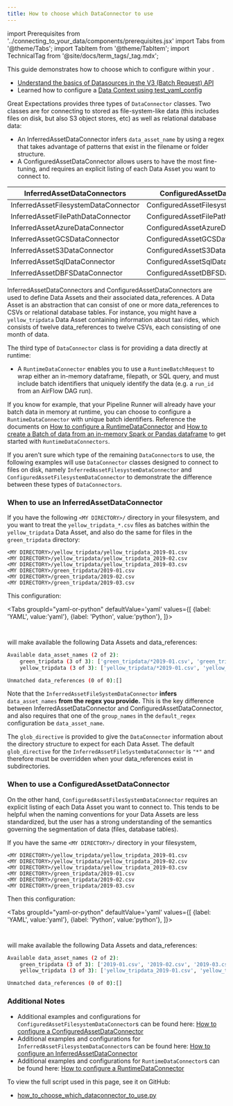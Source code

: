 ```yaml
---
title: How to choose which DataConnector to use
---
```

import Prerequisites from '../connecting_to_your_data/components/prerequisites.jsx'
import Tabs from '@theme/Tabs';
import TabItem from '@theme/TabItem';
import TechnicalTag from '@site/docs/term_tags/_tag.mdx';

This guide demonstrates how to choose which <TechnicalTag tag="data_connector" text="Data Connectors" /> to configure within your <TechnicalTag tag="datasource" text="Datasources" />.

<Prerequisites>

- [Understand the basics of Datasources in the V3 (Batch Request) API](../../reference/datasources.md)
- Learned how to configure a [Data Context using test_yaml_config](../setup/configuring_data_contexts/how_to_configure_datacontext_components_using_test_yaml_config.md)

</Prerequisites>

Great Expectations provides three types of `DataConnector` classes. Two classes are for connecting to <TechnicalTag tag="data_asset" text="Data Assets" /> stored as file-system-like data (this includes files on disk, but also S3 object stores, etc) as well as relational database data:

- An InferredAssetDataConnector infers `data_asset_name` by using a regex that takes advantage of patterns that exist in the filename or folder structure.
- A ConfiguredAssetDataConnector allows users to have the most fine-tuning, and requires an explicit listing of each Data Asset you want to connect to.

| InferredAssetDataConnectors | ConfiguredAssetDataConnectors |
| --- | --- |
| InferredAssetFilesystemDataConnector | ConfiguredAssetFilesystemDataConnector |
| InferredAssetFilePathDataConnector | ConfiguredAssetFilePathDataConnector |
| InferredAssetAzureDataConnector | ConfiguredAssetAzureDataConnector |
| InferredAssetGCSDataConnector | ConfiguredAssetGCSDataConnector |
| InferredAssetS3DataConnector | ConfiguredAssetS3DataConnector |
| InferredAssetSqlDataConnector | ConfiguredAssetSqlDataConnector |
| InferredAssetDBFSDataConnector | ConfiguredAssetDBFSDataConnector |

InferredAssetDataConnectors and ConfiguredAssetDataConnectors are used to define Data Assets and their associated data_references. A Data Asset is an abstraction that can consist of one or more data_references to CSVs or relational database tables. For instance, you might have a `yellow_tripdata` Data Asset containing information about taxi rides, which consists of twelve data_references to twelve CSVs, each consisting of one month of data.

The third type of `DataConnector` class is for providing a <TechnicalTag tag="batch" text="Batch's" /> data directly at runtime:

- A `RuntimeDataConnector` enables you to use a `RuntimeBatchRequest` to wrap either an in-memory dataframe, filepath, or SQL query, and must include batch identifiers that uniquely identify the data (e.g. a `run_id` from an AirFlow DAG run).

If you know for example, that your Pipeline Runner will already have your batch data in memory at runtime, you can choose to configure a `RuntimeDataConnector` with unique batch identifiers. Reference the documents on [How to configure a RuntimeDataConnector](guides/connecting_to_your_data/how_to_configure_a_runtimedataconnector.md) and [How to create a Batch of data from an in-memory Spark or Pandas dataframe](guides/connecting_to_your_data/how_to_create_a_batch_of_data_from_an_in_memory_spark_or_pandas_dataframe.md) to get started with `RuntimeDataConnectors`.

If you aren't sure which type of the remaining `DataConnector`s to use, the following examples will use `DataConnector` classes designed to connect to files on disk, namely `InferredAssetFilesystemDataConnector` and `ConfiguredAssetFilesystemDataConnector` to demonstrate the difference between these types of `DataConnectors`.

### When to use an InferredAssetDataConnector

If you have the following `<MY DIRECTORY>/` directory in your filesystem, and you want to treat the `yellow_tripdata_*.csv` files as batches within the `yellow_tripdata` Data Asset, and also do the same for files in the `green_tripdata` directory:

```
<MY DIRECTORY>/yellow_tripdata/yellow_tripdata_2019-01.csv
<MY DIRECTORY>/yellow_tripdata/yellow_tripdata_2019-02.csv
<MY DIRECTORY>/yellow_tripdata/yellow_tripdata_2019-03.csv
<MY DIRECTORY>/green_tripdata/2019-01.csv
<MY DIRECTORY>/green_tripdata/2019-02.csv
<MY DIRECTORY>/green_tripdata/2019-03.csv
```

This configuration:

<Tabs
  groupId="yaml-or-python"
  defaultValue='yaml'
  values={[
  {label: 'YAML', value:'yaml'},
  {label: 'Python', value:'python'},
  ]}>

<TabItem value="yaml">

```python file=../../../tests/integration/docusaurus/connecting_to_your_data/how_to_choose_which_dataconnector_to_use.py#L8-L26
```

</TabItem>

<TabItem value="python">

```python file=../../../tests/integration/docusaurus/connecting_to_your_data/how_to_choose_which_dataconnector_to_use.py#L37-L60
```

</TabItem>

</Tabs>

will make available the following Data Assets and data_references:

```bash
Available data_asset_names (2 of 2):
    green_tripdata (3 of 3): ['green_tripdata/*2019-01.csv', 'green_tripdata/*2019-02.csv', 'green_tripdata/*2019-03.csv']
    yellow_tripdata (3 of 3): ['yellow_tripdata/*2019-01.csv', 'yellow_tripdata/*2019-02.csv', 'yellow_tripdata/*2019-03.csv']

Unmatched data_references (0 of 0):[]
```

Note that the `InferredAssetFileSystemDataConnector` **infers** `data_asset_names` **from the regex you provide.** This is the key difference between InferredAssetDataConnector and ConfiguredAssetDataConnector, and also requires that one of the `group_names` in the `default_regex` configuration be `data_asset_name`.

The `glob_directive` is provided to give the `DataConnector` information about the directory structure to expect for each Data Asset. The default `glob_directive` for the `InferredAssetFileSystemDataConnector` is `"*"` and therefore must be overridden when your data_references exist in subdirectories.

### When to use a ConfiguredAssetDataConnector

On the other hand, `ConfiguredAssetFilesSystemDataConnector` requires an explicit listing of each Data Asset you want to connect to. This tends to be helpful when the naming conventions for your Data Assets are less standardized, but the user has a strong understanding of the semantics governing the segmentation of data (files, database tables).

If you have the same `<MY DIRECTORY>/` directory in your filesystem,

```
<MY DIRECTORY>/yellow_tripdata/yellow_tripdata_2019-01.csv
<MY DIRECTORY>/yellow_tripdata/yellow_tripdata_2019-02.csv
<MY DIRECTORY>/yellow_tripdata/yellow_tripdata_2019-03.csv
<MY DIRECTORY>/green_tripdata/2019-01.csv
<MY DIRECTORY>/green_tripdata/2019-02.csv
<MY DIRECTORY>/green_tripdata/2019-03.csv
```

Then this configuration:

<Tabs
  groupId="yaml-or-python"
  defaultValue='yaml'
  values={[
  {label: 'YAML', value:'yaml'},
  {label: 'Python', value:'python'},
  ]}>

<TabItem value="yaml">

```python file=../../../tests/integration/docusaurus/connecting_to_your_data/how_to_choose_which_dataconnector_to_use.py#L90-L114
```

</TabItem>

<TabItem value="python">

```python file=../../../tests/integration/docusaurus/connecting_to_your_data/how_to_choose_which_dataconnector_to_use.py#L125-L151
```

</TabItem>

</Tabs>

will make available the following Data Assets and data_references:

```bash
Available data_asset_names (2 of 2):
    green_tripdata (3 of 3): ['2019-01.csv', '2019-02.csv', '2019-03.csv']
    yellow_tripdata (3 of 3): ['yellow_tripdata_2019-01.csv', 'yellow_tripdata_2019-02.csv', 'yellow_tripdata_2019-03.csv']

Unmatched data_references (0 of 0):[]
```

### Additional Notes

- Additional examples and configurations for `ConfiguredAssetFilesystemDataConnector`s can be found here: [How to configure a ConfiguredAssetDataConnector](./how_to_configure_a_configuredassetdataconnector.md)
- Additional examples and configurations for `InferredAssetFilesystemDataConnector`s can be found here: [How to configure an InferredAssetDataConnector](./how_to_configure_an_inferredassetdataconnector.md)
- Additional examples and configurations for `RuntimeDataConnector`s can be found here: [How to configure a RuntimeDataConnector](./how_to_configure_a_runtimedataconnector.md)

To view the full script used in this page, see it on GitHub:
- [how_to_choose_which_dataconnector_to_use.py](https://github.com/great-expectations/great_expectations/tree/develop/tests/integration/docusaurus/connecting_to_your_data/how_to_choose_which_dataconnector_to_use.py)
